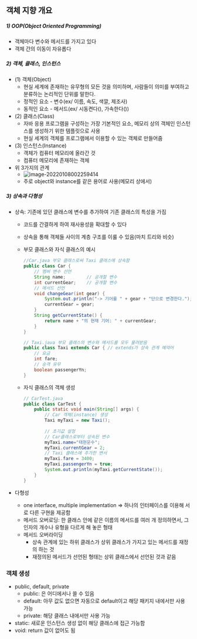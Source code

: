## 객체 지향 개요

##### 1) OOP(Object Oriented Programming)

- 객체마다 변수와 메서드를 가지고 있다
- 객체 간의 이동이 자유롭다



##### 2) 객체, 클래스, 인스턴스

- (1) 객체(Object)
  - 현실 세계에 존재하는 유무형의 모든 것을 의미하며, 사람들이 의미를 부여하고 분류하는 논리적인 단위를 말한다.
  - 정적인 요소 - 변수(ex/ 이름, 속도, 색깔, 제조사)
  - 동적인 요소 - 메서드(ex/ 시동켠다(), 가속한다())
- (2) 클래스(Class)
  - 자바 응용 프로그램을 구성하는 가장 기본적인 요소, 메모리 상의 객체인 인스턴스를 생성하기 위한 템플릿으로 사용
  - 현실 세계의 객체를 프로그램에서 이용할 수 있는 객체로 만들어줌
- (3) 인스턴스(Instance)
  - 객체가 컴퓨터 메모리에 올라간 것
  - 컴퓨터 메모리에 존재하는 객체
- 위 3가지의 관계
  - ![image-20220108002259414](C:\Users\multicampus\AppData\Roaming\Typora\typora-user-images\image-20220108002259414.png)
  - 주로 object와 instance를 같은 용어로 사용(메모리 상에서)



##### 3) 상속과 다형성

- 상속: 기존에 있던 클래스에 변수를 추가하여 기존 클래스의 특성을 가짐

  - 코드를 간결하게 하여 재사용성을 확대할 수 있다

  - 상속을 통해 객체들 사이의 계층 구조를 이룰 수 있음(마치 트리와 비슷)

  - 부모 클래스와 자식 클래스의 예시

    ```java
    //Car.java 부모 클래스로써 Taxi 클래스에 상속함
    public class Car {
        // 멤버 변수 선언
        String name;		// 공개할 변수
        int currentGear;	// 공개할 변수
        // 메서드 선언
        void changeGear(int gear) {
            System.out.println("-> 기어를 " + gear + "단으로 변경한다.");
            currentGear = gear;
        }
        String getCurrentState() {
            return name + "의 현재 기어: " + currentGear;
        }
    }
    
    // Taxi.java 부모 클래스의 변수와 메서드를 모두 물려받음
    public class Taxi extends Car { // extends가 상속 관계 예약어
        // 요금
        int fare;
        // 승객 유무
        boolean passengerYn;
    }
    ```

  - 자식 클래스의 객체 생성

    ```java
    // CarTest.java
    public class CarTest {
        public static void main(String[] args) {
            // Car 객체(instance) 생성
            Taxi myTaxi = new Taxi();
           	
            // 초기값 설정
            // Car클래스로부터 상속된 변수
            myTaxi.name="태현운수";
            myTaxi.currentGear = 2;
            // Taxi 클래스에 추가한 변서
            myTaxi.fare = 3400;
            myTaxi.passengerYn = true;
            System.out.println(myTaxi.getCurrentState());
        }
    }
    ```

- 다형성

  - one interface, multiple implementation => 하나의 인터페이스를 이용해 서로 다른 구현을 제공함
  - 메서드 오버로딩: 한 클래스 안에 같은 이름의 메서드를 여러 개 정의하면서, 그 인자의 개수나 유형을 다르게 해 놓은 형태
  - 메서드 오버라이딩
    - 상속 관계에 있는 하위 클래스가 상위 클래스가 가지고 있는 메서드를 재정의 하는 것
    - 재정의된 메서드가 선언된 형태는 상위 클래스에서 선언된 것과 같음





### 객체 생성

- public, default, private
  - public: 은 어디에서나 쓸 수 있음
  - default: 아무 값도 없으면 자동으로 default이고 해당 패키지 내에서만 사용 가능
  - private: 해당 클래스 내에서만 사용 가능
- static: 새로운 인스턴스 생성 없이 해당 클래스에 접근 가능함
- void: return 값이 없어도 됨